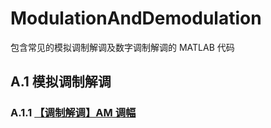 # ModulationAndDemodulation
包含常见的模拟调制解调及数字调制解调的 MATLAB 代码
## A.1 模拟调制解调
### A.1.1 [【调制解调】AM 调幅](https://www.cnblogs.com/young520/p/17539846.html)

